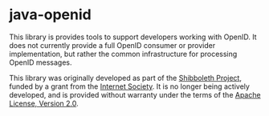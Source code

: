 # java-openid #

This library is provides tools to support developers working with OpenID.  It
does not currently provide a full OpenID consumer or provider implementation,
but rather the common infrastructure for processing OpenID messages.

This library was originally developed as part of the [Shibboleth Project][],
funded by a grant from the [Internet Society][].  It is no longer being 
actively developed, and is provided without warranty under the terms of the 
[Apache License, Version 2.0][license].

[Shibboleth Project]: http://shibboleth.internet2.edu/
[Internet Society]: http://www.isoc.org/
[license]: http://www.apache.org/licenses/LICENSE-2.0.html
